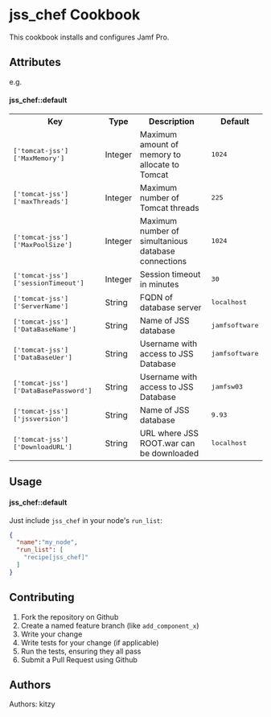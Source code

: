 jss_chef Cookbook
===================
This cookbook installs and configures Jamf Pro.

Attributes
----------

e.g.
#### jss_chef::default
<table>
  <tr>
    <th>Key</th>
    <th>Type</th>
    <th>Description</th>
    <th>Default</th>
  </tr>
  <tr>
    <td><tt>['tomcat-jss']['MaxMemory']</tt></td>
    <td>Integer</td>
    <td>Maximum amount of memory to allocate to Tomcat</td>
    <td><tt>1024</tt></td>
  </tr>
  <tr>
    <td><tt>['tomcat-jss']['maxThreads']</tt></td>
    <td>Integer</td>
    <td>Maximum number of Tomcat threads</td>
    <td><tt>225</tt></td>
  </tr>
  <tr>
    <td><tt>['tomcat-jss']['MaxPoolSize']</tt></td>
    <td>Integer</td>
    <td>Maximum number of simultanious database connections</td>
    <td><tt>1024</tt></td>
  </tr>
  <tr>
    <td><tt>['tomcat-jss']['sessionTimeout']</tt></td>
    <td>Integer</td>
    <td>Session timeout in minutes</td>
    <td><tt>30</tt></td>
  </tr>
  <tr>
    <td><tt>['tomcat-jss']['ServerName']</tt></td>
    <td>String</td>
    <td>FQDN of database server</td>
    <td><tt>localhost</tt></td>
  </tr>
  <tr>
    <td><tt>['tomcat-jss']['DataBaseName']</tt></td>
    <td>String</td>
    <td>Name of JSS database</td>
    <td><tt>jamfsoftware</tt></td>
  </tr>
  <tr>
    <td><tt>['tomcat-jss']['DataBaseUer']</tt></td>
    <td>String</td>
    <td>Username with access to JSS Database</td>
    <td><tt>jamfsoftware</tt></td>
  </tr>
  <tr>
    <td><tt>['tomcat-jss']['DataBasePassword']</tt></td>
    <td>String</td>
    <td>Username with access to JSS Database</td>
    <td><tt>jamfsw03</tt></td>
  </tr>
  <tr>
    <td><tt>['tomcat-jss']['jssversion']</tt></td>
    <td>String</td>
    <td>Name of JSS database</td>
    <td><tt>9.93</tt></td>
  </tr>
  <tr>
    <td><tt>['tomcat-jss']['DownloadURL']</tt></td>
    <td>String</td>
    <td>URL where JSS ROOT.war can be downloaded</td>
    <td><tt>localhost</tt></td>
  </tr>
</table>

Usage
-----
#### jss_chef::default

Just include `jss_chef` in your node's `run_list`:

```json
{
  "name":"my_node",
  "run_list": [
    "recipe[jss_chef]"
  ]
}
```

Contributing
------------

1. Fork the repository on Github
2. Create a named feature branch (like `add_component_x`)
3. Write your change
4. Write tests for your change (if applicable)
5. Run the tests, ensuring they all pass
6. Submit a Pull Request using Github

Authors
-------------------
Authors: kitzy
